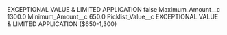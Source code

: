 <?xml version="1.0" encoding="UTF-8"?>
<CustomMetadata xmlns="http://soap.sforce.com/2006/04/metadata" xmlns:xsi="http://www.w3.org/2001/XMLSchema-instance" xmlns:xsd="http://www.w3.org/2001/XMLSchema">
    <label>EXCEPTIONAL VALUE &amp; LIMITED APPLICATION</label>
    <protected>false</protected>
    <values>
        <field>Maximum_Amount__c</field>
        <value xsi:type="xsd:double">1300.0</value>
    </values>
    <values>
        <field>Minimum_Amount__c</field>
        <value xsi:type="xsd:double">650.0</value>
    </values>
    <values>
        <field>Picklist_Value__c</field>
        <value xsi:type="xsd:string">EXCEPTIONAL VALUE &amp; LIMITED APPLICATION ($650-1,300)</value>
    </values>
</CustomMetadata>
